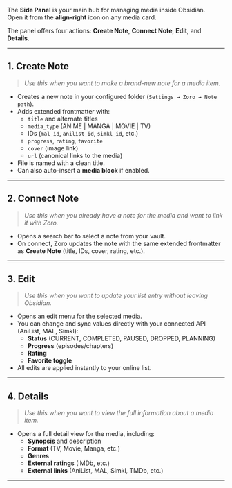 The **Side Panel** is your main hub for managing media inside Obsidian.  
Open it from the **align-right** icon on any media card.

The panel offers four actions: **Create Note**, **Connect Note**, **Edit**, and **Details**.

---

## 1. Create Note
>*Use this when you want to make a brand-new note for a media item.*  

- Creates a new note in your configured folder (`Settings → Zoro → Note path`).  
- Adds extended frontmatter with:
  - `title` and alternate titles
  - `media_type` (ANIME | MANGA | MOVIE | TV)
  - IDs (`mal_id`, `anilist_id`, `simkl_id`, etc.)
  - `progress`, `rating`, `favorite`
  - `cover` (image link)
  - `url` (canonical links to the media)  
- File is named with a clean title.
- Can also auto-insert a **media block** if enabled.

---

## 2. Connect Note
>*Use this when you already have a note for the media and want to link it with Zoro.*  

- Opens a search bar to select a note from your vault.  
- On connect, Zoro updates the note with the same extended frontmatter as **Create Note** (title, IDs, cover, rating, etc.).  

---

## 3. Edit
>*Use this when you want to update your list entry without leaving Obsidian.*  

- Opens an edit menu for the selected media.  
- You can change and sync values directly with your connected API (AniList, MAL, Simkl):
  - **Status** (CURRENT, COMPLETED, PAUSED, DROPPED, PLANNING)
  - **Progress** (episodes/chapters)
  - **Rating**
  - **Favorite toggle**  
- All edits are applied instantly to your online list.

---

## 4. Details
>*Use this when you want to view the full information about a media item.*  

- Opens a full detail view for the media, including:
  - **Synopsis** and description
  - **Format** (TV, Movie, Manga, etc.)
  - **Genres**
  - **External ratings** (IMDb, etc.)
  - **External links** (AniList, MAL, Simkl, TMDb, etc.)

---